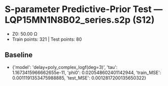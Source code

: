 # S-parameter Predictive-Prior Test — LQP15MN1N8B02_series.s2p (S12)
- Z0: 50.00 Ω
- Train points: 321  |  Test points: 80

## Baseline
- {'model': 'delay+poly_complex_logf(deg=3)', 'tau': 1.1673415966662655e-11, 'phi0': 0.020548602401142944, 'train_MSE': 0.0011191353475988885, 'test_MSE': 0.0012817200135650322}